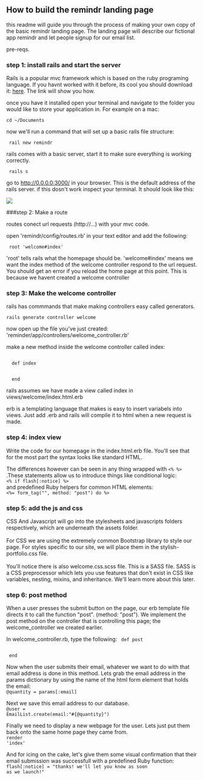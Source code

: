 ## How to build the remindr landing page

this readme will guide you through the process of making your own copy of the basic remindr landing page. The landing page will describe our fictional app remindr and let people signup for our email list.

pre-reqs.


### step 1: install rails and start the server
Rails is a popular mvc framework which is based on the ruby programing language. If you havnt worked with it before, its cool you should download it: <a href="http://installrails.com/"> here</a>. The link will show you how.

once you have it installed open your terminal and navigate to the folder you would like to store your application in. For example on a mac:

<code>cd ~/Documents </code>

now we'll run a command that will set up a basic rails file structure:

<code> rail new remindr </code>

rails comes with a basic server, start it to make sure everything is working correctly.

<code> rails s </code>

go to <a href="http://0.0.0.0:3000/"> http://0.0.0.0:3000/ </a> in your browser. This is the default address of the rails server. if this dosn't work inspect your terminal. It should look like this:

<img src="http://guides.rubyonrails.org/images/getting_started/rails_welcome.png">

###step 2: Make a route

routes conect url requests (http://...) with your mvc code.

open 'remindr/config/routes.rb' in your text editor and add the following:

<code> root 'welcome#index' </code>

'root' tells rails what the homepage should be. 'welcome#index' means we want the index method of the welcome controller respond to the url request. You should get an error if you reload the home page at this point. This is because we havent created a welcome controller



### step 3: Make the welcome controller

rails has commmands that make making controllers easy called generators. 

<code>rails generate controller welcome</code>

now open up the file you've just created: 'reminder/app/controllers/welcome_controller.rb'

make a new method inside the welcome controller called index:

<code>
  def index </br> </br>
  end
</code>

rails assumes we have made a view called index in views/welcome/index.html.erb

erb is a templating language that makes is easy to insert variabels into views. Just add .erb and rails will compile it to html when a new request is made.


### step 4: index view
Write the code for our homepage in the index.html.erb file. You'll see that for the most part the syntax looks like standard HTML. 

The differences however can be seen in any thing wrapped with <code><% %></code> .These statements allow us to introduce things like conditional logic:<br>
<code><% if flash[:notice] %> </code> <br>
and predefined Ruby helpers for common HTML elements:<br> 
<code><%= form_tag("", method: "post") do %> </code>

### step 5: add the js and css

CSS And Javascript will go into the stylesheets and javascripts folders respectively, which are underneath the assets folder.<br><br> 
For CSS we are using the extremely common Bootstrap library to style our page. 
For styles specific to our site, we will place them in the stylish-portfolio.css file.
<br><br>
You'll notice there is also welcome.css.scss file. This is a SASS file. SASS is a CSS preprocessor which lets you use features that don't exist in CSS like variables, nesting, mixins, and inheritance. We'll learn more about this later.



### step 6: post method
When a user presses the submit button on the page, our erb template file directs it to call the function "post". (method: "post"). We implement the post method on the controller that is controlling this page; the welcome_controller we created earlier. 

In welcome_controller.rb, type the following:
<code>
  def post </br> </br>
  end
</code>

Now when the user submits their email, whatever we want to do with that email address is done in this method. Lets grab the email address in the params dictionary by using the name of the html form element that holds the email:
<br><code>@quantity = params[:email]</code>

Next we save this email address to our database.
<br><code>@user = EmailList.create(email:"#{@quantity}")</code>

Finally we need to display a new webpage for the user. Lets just put them back onto the same home page they came from.
<br><code>render 'index'</code>

And for icing on the cake, let's give them some visual confirmation that their email submission was successfull with a predefined Ruby function:
<br><code>flash[:notice] = "thanks! we'll let you know as soon as we launch!"</code>






